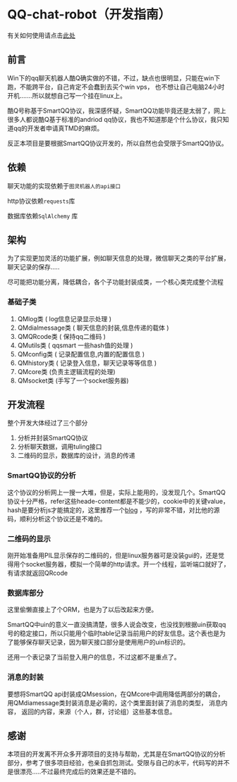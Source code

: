 # QQ-chat-robot（开发指南）

有关如何使用请点击[此处](https://github.com/bitwater1997/QQ-Robot/wiki/QQ-chat-robot(%E4%BD%BF%E7%94%A8%E6%8C%87%E5%8D%97))

## 前言

Win下的qq聊天机器人酷Q确实做的不错，不过，缺点也很明显，只能在win下跑，不能跨平台，自己肯定不会蠢到去买个win vps， 也不想让自己电脑24小时开机.......所以就想自己写一个挂在linux上。

酷Q号称基于SmartQQ协议，我深感怀疑，SmartQQ功能毕竟还是太弱了，网上很多人都说酷Q基于标准的andriod qq协议，我也不知道那是个什么协议，我只知道qq的开发者申请真TMD的麻烦。

反正本项目是要根据SmartQQ协议开发的，所以自然也会受限于SmartQQ协议。



## 依赖

聊天功能的实现依赖于`图灵机器人的api接口`

http协议依赖`requests`库

数据库依赖`SqlAlchemy` 库

## 架构

为了实现更加灵活的功能扩展，例如聊天信息的处理，微信聊天之类的平台扩展，聊天记录的保存.....

尽可能把功能分离，降低耦合，各个子功能封装成类，一个核心类完成整个流程

### 基础子类
1. QMlog类  ( log信息记录显示处理 )
2. QMdialmessage类  ( 聊天信息的封装,信息传递的载体  )
3. QMQRcode类 ( 保持qq二维码 )
4. QMutils类 ( qqsmart 一些hash值的处理  )
5. QMconfig类  ( 记录配置信息,内置的配置信息  )
6. QMhistory类  ( 记录登入信息，聊天记录等等信息  )
7. QMcore类  (负责主逻辑流程的处理)
8. QMsocket类 (手写了一个socket服务器)

## 开发流程
整个开发大体经过了三个部分
1. 分析并封装SmartQQ协议
2. 分析聊天数据，调用tuling接口
3. 二维码的显示，数据库的设计，消息的传递

### SmartQQ协议的分析

这个协议的分析网上一搜一大堆，但是，实际上能用的，没发现几个。SmartQQ协议十分严格，refer这些heade-content都是不能少的，cookie中的关键value，hash是要分析js才能搞定的，这里推荐一个[blog](http://www.scienjus.com/webqq-analysis-1/) ，写的非常不错，对比他的源码，顺利分析这个协议还是不难的。

### 二维码的显示

刚开始准备用PIL显示保存的二维码的，但是linux服务器可是没装gui的，还是觉得用个socket服务器，模拟一个简单的http请求。开一个线程，监听端口就好了，有请求就返回QRcode

### 数据库部分

这里偷懒直接上了个ORM，也是为了以后改起来方便。

SmartQQ中uin的意义一直没搞清楚，很多人说会改变，也没找到根据uin获取qq号的稳定接口，所以只能用个临时table记录当前用户的好友信息。这个表也是为了能够保存聊天记录，因为聊天接口部分是使用用户的uin标识的。

还用一个表记录了当前登入用户的信息，不过这都不是重点了。

### 消息的封装

要想将SmartQQ api封装成QMsession，在QMcore中调用降低两部分的耦合，用QMdiamessage类封装消息是必需的，这个类里面封装了消息的类型， 消息内容， 返回的内容，来源（个人，群，讨论组）这些基本信息。



## 感谢

本项目的开发离不开众多开源项目的支持与帮助，尤其是在SmartQQ协议的分析部分，参考了很多项目经验，也亲自抓包测试。受限与自己的水平，代码写的并不是很漂亮.....不过最终完成后的效果还是不错的。
